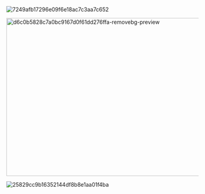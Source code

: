 ![7249afb17296e09f6e18ac7c3aa7c652](https://github.com/user-attachments/assets/ee59b24f-7242-4858-9a0a-ba5a3138951e)

<img width="604" height="413" alt="d6c0b5828c7a0bc9167d0f61dd276ffa-removebg-preview" src="https://github.com/user-attachments/assets/d5402e9f-d914-421d-821e-9ae378a3dfce" />

![25829cc9b16352144df8b8e1aa01f4ba](https://github.com/user-attachments/assets/44bcb3bc-f636-4d74-903e-f17f8a534787)
